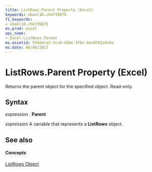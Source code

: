 ```yaml
---
title: ListRows.Parent Property (Excel)
keywords: vbaxl10.chm739075
f1_keywords:
- vbaxl10.chm739075
ms.prod: excel
api_name:
- Excel.ListRows.Parent
ms.assetid: 556ddca2-3cc6-43be-3fbc-6ec0782a4c9a
ms.date: 06/08/2017
---
```



# ListRows.Parent Property (Excel)

Returns the parent object for the specified object. Read-only.


## Syntax

 _expression_ . **Parent**

 _expression_ A variable that represents a **ListRows** object.


## See also


#### Concepts


[ListRows Object](Excel.ListRows.md)

